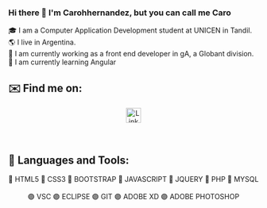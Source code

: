 ### Hi there 👋 I'm Carohhernandez, but you can call me Caro

🎓 I am a Computer Application Development student at UNICEN in Tandil. </br>
🌎 I live in Argentina. </br>
🔭 I am currently working as a front end developer in gA, a Globant division. </br>
🌱 I am currently learning Angular </br>

## ✉️ Find me on:

<p align="center">
 <a href="https://www.linkedin.com/in/carolina-hernandez-0747a618b" target="_blank"> <img src="https://cdn.jsdelivr.net/npm/simple-icons@v3/icons/linkedin.svg" alt="LinkedIn" height="30" style="vertical-align:top; margin:2px"> </a>
</p>

</br> 

## 🧰 Languages and Tools:
<div align="center">
🔵 HTML5 🔵 CSS3 🔵 BOOTSTRAP 🔵 JAVASCRIPT 🔵 JQUERY 🔵 PHP  🔵 MYSQL </br>
</br>
🟣 VSC 🟣 ECLIPSE 🟣 GIT 🟣 ADOBE XD 🟣 ADOBE PHOTOSHOP 
</div>







